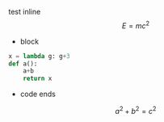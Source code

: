 test
inline $$E = mc^2$$

* block

```python
x = lambda g: g+3
def a():
	a+b
	return x
```

* code ends


$$
a^2 + b^2 = c^2
$$


